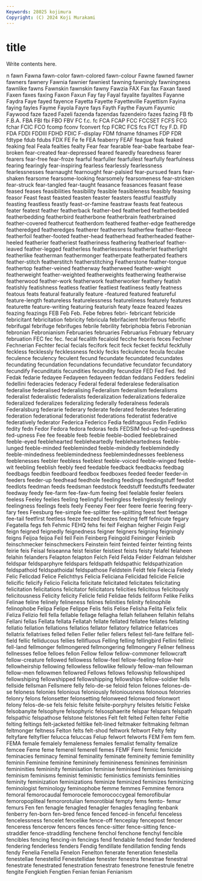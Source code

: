 ```yaml
---
Keywords: 28025 kojimura
Copyright: (C) 2024 Koji Murakami
---
```


# title

Write contents here.



n fawn Fawna fawn-color fawn-colored fawn-colour Fawne
fawned fawner fawners fawnery Fawnia fawnier fawniest fawning fawningly fawningness
fawnlike fawns Fawnskin fawnskin fawny Fawzia FAX Fax fax Faxan
faxed Faxen faxes faxing Faxon Faxun Fay fay Fayal fayalite
fayalites Fayanne Faydra Faye fayed fayence Fayetta Fayette Fayetteville Fayettism
Fayina faying fayles Fayme Fayola Fayre fays Fayth Faythe Fayum
Fayumic Faywood faze fazed Fazeli fazenda fazendas fazendeiro fazes fazing
FB fb F.B.A. FBA FBI fbi FBO FBV FC f.c.
fc FCA FCAP FCC FCCSET FCFS FCG fchar FCIC FCO
fcomp fconv fconvert fcp FCRC FCS fcs FCT fcy F.D.
FD FDA FDDI FDDIII FDHD FDIC F-display FDM fdname fdnames
FDP FDR fdtype fdub fdubs FDX FE Fe fe FEA
feaberry FEAF feague feak feaked feaking feal Feala fealties fealty
Fear fear fearable fear-babe fearbabe fear-broken fear-created fear-depressed feared fearedly
fearedness fearer fearers fear-free fear-froze fearful fearfuller fearfullest fearfully fearfulness
fearing fearingly fear-inspiring fearless fearlessly fearlessness fearlessnesses fearnaught fearnought fear-palsied
fear-pursued fears fear-shaken fearsome fearsome-looking fearsomely fearsomeness fear-stricken fear-struck fear-tangled
fear-taught feasance feasances feasant fease feased feases feasibilities feasibility feasible
feasibleness feasibly feasing feasor Feast feast feasted feasten feaster feasters
feastful feastfully feasting feastless feastly feast-or-famine feastraw feasts feat feateous
feater featest feather featherback feather-bed featherbed featherbedded featherbedding featherbird featherbone
featherbrain featherbrained feather-covered feathercut featherdom feathered feather-edge featheredge featheredged featheredges
featherer featherers featherfew feather-fleece featherfoil feather-footed feather-head featherhead featherheaded feather-heeled
featherier featheriest featheriness feathering featherleaf feather-leaved feather-legged featherless featherlessness featherlet
featherlight featherlike featherman feathermonger featherpate featherpated feathers feather-stitch featherstitch featherstitching
Featherstone feather-tongue feathertop feather-veined featherway featherweed feather-weight featherweight feather-weighted featherweights
featherwing featherwise featherwood feather-work featherwork featherworker feathery featish featishly featishness
featless featlier featliest featliness featly featness featous feats featural featurally
feature -featured featured featureful feature-length featureless featurelessness featureliness featurely features
featurette feature-writing featuring featurish featy feaze feazed feazes feazing feazings
FEB Feb Feb. Febe febres febri- febricant febricide febricitant febricitation
febricity febricula febrifacient febriferous febrific febrifugal febrifuge febrifuges febrile febrility
febriphobia febris Febronian febronian Febronianism Februaries februaries Februarius February february
februation FEC fec fec. fecal fecalith fecaloid fecche feceris feces
Fechner Fechnerian Fechter fecial fecials fecifork fecit feck fecket feckful
feckfully feckless fecklessly fecklessness feckly fecks feckulence fecula feculae feculence
feculency feculent fecund fecundate fecundated fecundates fecundating fecundation fecundations fecundative
fecundator fecundatory fecundify Fecunditatis fecundities fecundity fecundize FED Fed Fed.
fed Fedak fedarie fedayee Fedayeen fedayeen feddan feddans Fedders fedelini
fedellini federacies federacy Federal federal federalese federalisation federalise federalised federalising
Federalism federalism federalisms federalist federalistic federalists federalization federalizations federalize federalized
federalizes federalizing federally federalness federals Federalsburg federarie federary federate federated
federates federating federation federational federationist federations federatist federative federatively federator
Federica Federico Fedia fedifragous Fedin Fedirko fedity fedn Fedor Fedora
fedora fedoras feds FEDSIM fed-up fed-upedness fed-upness Fee fee feeable
feeb feeble feeble-bodied feeblebrained feeble-eyed feeblehearted feebleheartedly feebleheartedness feeble-lunged feeble-minded
feebleminded feeble-mindedly feeblemindedly feeble-mindedness feeblemindedness feeblemindednesses feebleness feeblenesses feebler feebless
feeblest feeble-voiced feeble-winged feeble-wit feebling feeblish feebly feed feedable feedback
feedbacks feedbag feedbags feedbin feedboard feedbox feedboxes feeded feeder feeder-in
feeders feeder-up feedhead feedhole feeding feedings feedingstuff feedlot feedlots feedman
feeds feedsman feedstock feedstuff feedstuffs feedwater feedway feedy fee-farm fee-faw-fum
feeing feel feelable feeler feelers feeless Feeley feelies feeling feelingful
feelingless feelinglessly feelingly feelingness feelings feels feely Feeney Feer feer
feere feerie feering feery-fary fees Feesburg fee-simple fee-splitter fee-splitting feest
feet feetage fee-tail feetfirst feetless feeze feezed feezes feezing feff
fefnicute fegary Fegatella fegs feh Fehmic FEHQ fehs fei feif
Feighan feigher Feigin Feigl feign feigned feignedly feignedness feigner feigners
feigning feigningly feigns Feijoa feijoa Feil feil Fein Feinberg Feingold
Feininger Feinleib feinschmecker feinschmeckers Feinstein feint feinted feinter feinting feints
feirie feis Feisal feiseanna feist feistier feistiest feists feisty felafel
felaheen felahin felanders Felapton felapton Felch Feld Felda Felder Feldman
feldsher feldspar feldsparphyre feldspars feldspath feldspathic feldspathization feldspathoid feldspathoidal feldspathose
Feldstein Feldt fele Felecia Feledy Felic Felicdad Felice Felichthys Felicia
Feliciana Felicidad felicide Felicie felicific felicify Felicio Felicita felicitate felicitated
felicitates felicitating felicitation felicitations felicitator felicitators felicities felicitous felicitously felicitousness
Felicity felicity Felicle felid Felidae felids feliform Felike Feliks Felinae
feline felinely felineness felines felinities felinity felinophile felinophobe Felipa Felipe
Felippe Felis felis Felise Felisha Felita Felix felix Feliza Felizio
fell fella fellable fellage fellagha fellah fellaheen fellahin fellahs Fellani
fellas Fellata fellata Fellatah fellate fellated fellatee fellates fellating fellatio
fellation fellations fellatios fellator fellatory fellatrice fellatrices fellatrix fellatrixes felled
fellen Feller feller fellers fellest fell-fare fellfare fell-field fellic felliducous
fellies fellifluous Felling felling fellingbird Fellini fellinic fell-land fellmonger fellmongered
fellmongering fellmongery Fellner fellness fellnesses felloe felloes fellon Fellow fellow
fellow-commoner fellowcraft fellow-creature fellowed fellowess fellow-feel fellow-feeling fellow-heir fellowheirship fellowing
fellowless fellowlike fellowly fellow-man fellowman fellow-men fellowmen fellowred Fellows fellows
fellowship fellowshiped fellowshiping fellowshipped fellowshipping fellowships fellow-soldier fells fellside fellsman
Fellsmere felly felo-de-se feloid felon felones felones-de-se feloness felonies felonious
feloniously feloniousness felonous felonries felonry felons felonsetter felonsetting felonweed felonwood
felonwort felony felos-de-se fels felsic felsite felsite-porphyry felsites felsitic Felske
felsobanyite felsophyre felsophyric felsosphaerite felspar felspars felspath felspathic felspathose felstone
felstones Felt felt felted Felten felter Feltie felting feltings felt-jacketed
feltlike felt-lined feltmaker feltmaking feltman feltmonger feltness Felton felts felt-shod
feltwork feltwort Felty felty feltyfare feltyflier felucca feluccas Felup felwort
felworts FEM Fem fem fem. FEMA female femalely femaleness females
femalist femality femalize femcee Feme feme femereil femerell femes FEMF
Femi femic femicide feminacies feminacy feminal feminality feminate femineity feminie
feminility feminin Feminine feminine femininely feminineness feminines femininism femininities femininity
feminisation feminise feminised feminises feminising feminism feminisms feminist feministic feministics
feminists feminities feminity feminization feminizations feminize feminized feminizes feminizing feminologist
feminology feminophobe femme femmes Femmine femora femoral femorocaudal femorocele femorococcygeal
femorofibular femoropopliteal femororotulian femorotibial fempty fems femto- femur femurs Fen
fen fenagle fenagled fenagler fenagles fenagling fenbank fenberry fen-born fen-bred
fence fenced fenced-in fenceful fenceless fencelessness fencelet fencelike fence-off fenceplay
fencepost fencer fenceress fencerow fencers fences fence-sitter fence-sitting fence-straddler fence-straddling
fenchene fenchol fenchone fenchyl fencible fencibles fencing fencing-in fencings fend
fendable fended fender fendered fendering fenderless fenders Fendig fendillate fendillation
fending fends fendy Fenelia Fenella Fenelon Fenelton fenerate feneration fenestella
fenestellae fenestellid Fenestellidae fenester fenestra fenestrae fenestral fenestrate fenestrated fenestration
fenestrato fenestrone fenestrule fenetre fengite Fengkieh Fengtien Fenian fenian Fenianism

